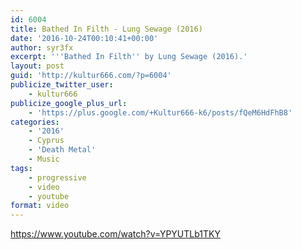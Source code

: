 ```yaml
---
id: 6004
title: Bathed In Filth - Lung Sewage (2016)
date: '2016-10-24T00:10:41+00:00'
author: syr3fx
excerpt: '''Bathed In Filth'' by Lung Sewage (2016).'
layout: post
guid: 'http://kultur666.com/?p=6004'
publicize_twitter_user:
    - kultur666
publicize_google_plus_url:
    - 'https://plus.google.com/+Kultur666-k6/posts/fQeM6HdFhB8'
categories:
    - '2016'
    - Cyprus
    - 'Death Metal'
    - Music
tags:
    - progressive
    - video
    - youtube
format: video
---
```


https://www.youtube.com/watch?v=YPYUTLb1TKY